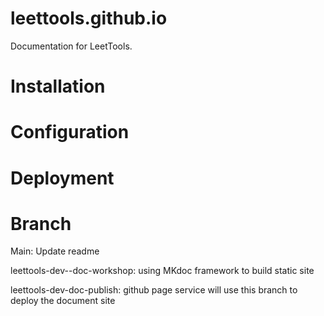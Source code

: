 # leettools.github.io
Documentation for LeetTools.

# Installation

# Configuration

# Deployment

# Branch 

Main: Update readme

leettools-dev--doc-workshop: using MKdoc framework to build static site

leettools-dev-doc-publish: github page service will use this branch to deploy the document site